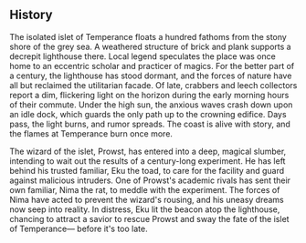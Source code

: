 ## History
The isolated islet of Temperance floats a hundred fathoms from the stony shore of the grey sea. A weathered structure of brick and plank supports a decrepit lighthouse there. Local legend speculates the place was once home to an eccentric scholar and practicer of magics. For the better part of a century, the lighthouse has stood dormant, and the forces of nature have all but reclaimed the utilitarian facade. Of late, crabbers and leech collectors report a dim, flickering light on the horizon during the early morning hours of their commute. Under the high sun, the anxious waves crash down upon an idle dock, which guards the only path up to the crowning edifice. Days pass, the light burns, and rumor spreads. The coast is alive with story, and the flames at Temperance burn once more.

The wizard of the islet, Prowst, has entered into a deep, magical slumber, intending to wait out the results of a century-long experiment. He has left behind his trusted familiar, Eku the toad, to care for the facility and guard against malicious intruders. One of Prowst's academic rivals has sent their own familiar, Nima the rat, to meddle with the experiment. The forces of Nima have acted to prevent the wizard's rousing, and his uneasy dreams now seep into reality. In distress, Eku lit the beacon atop the lighthouse, chancing to attract a savior to rescue Prowst and sway the fate of the islet of Temperance— before it's too late. 